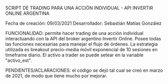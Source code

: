 SCRIPT DE TRADING PARA UNA ACCIÓN INDIVIDUAL - API INVERTIR ONLINE ARGENTINA

Fecha de creación: 09/03/2021
Desarrollador: Sebastián Matías González

FUNCIONALIDAD: permite hacer trading de una acción individual interactuando con la API del broker argentino Invertir Online. Posee todas las funciones necesarias para manejar el flujo de órdenes. La estrategia utilizada es breakout precio-media móvil exponencial de 10 sesiones en timeframe diario. El activo a trader se puede setear en la variable "activo_est".

PENDIENTES/ACLARACIONES: el código se dejó tal cual se creó en marzo de 2021, de modo que tiene mucho por mejorar.
